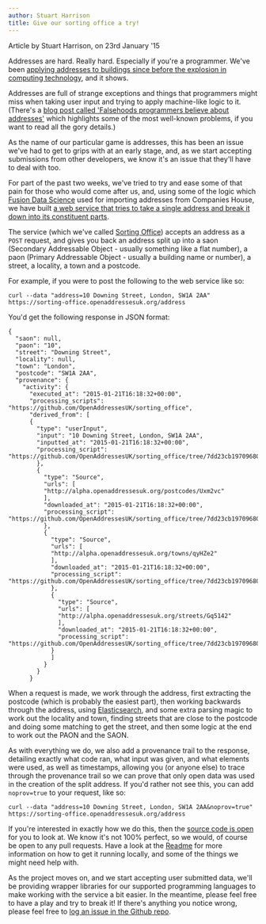 ```yaml
---
author: Stuart Harrison
title: Give our sorting office a try!
---
```


<div class="content-meta">Article by Stuart Harrison, on 23rd January '15</div>

Addresses are hard. Really hard. Especially if you're a programmer. We've been [applying addresses to buildings since before the explosion in computing technology](http://www.huffingtonpost.co.uk/jeni-tennison/a-brief-history-of-open-a_b_6485628.html), and it shows.

Addresses are full of strange exceptions and things that programmers might miss when taking user input and trying to apply machine-like logic to it. (There's a [blog post called 'Falsehoods programmers believe about addresses'](https://www.mjt.me.uk/posts/falsehoods-programmers-believe-about-addresses/) which highlights some of the most well-known problems, if you want to read all the gory details.)

As the name of our particular game is addresses, this has been an issue we've had to get to grips with at an early stage, and, as we start accepting submissions from other developers, we know it's an issue that they'll have to deal with too.

For part of the past two weeks, we've tried to try and ease some of that pain for those who would come after us, and, using some of the logic which [Fusion Data Science](http://www.fusiondatascience.com/) used for importing addresses from Companies House, we have built [a web service that tries to take a single address and break it down into its constituent parts](https://github.com/OpenAddressesUK/sorting_office).

The service (which we've called [Sorting Office](https://sorting-office.openaddressesuk.org)) accepts an address as a `POST` request, and gives you back an address split up into a saon (Secondary Addressable Object - usually something like a flat number), a paon (Primary Addressable Object - usually a building name or number), a street, a locality, a town and a postcode.

For example, if you were to post the following to the web service like so:

    curl --data "address=10 Downing Street, London, SW1A 2AA" https://sorting-office.openaddressesuk.org/address

You'd get the following response in JSON format:

    {
      "saon": null,
      "paon": "10",
      "street": "Downing Street",
      "locality": null,
      "town": "London",
      "postcode": "SW1A 2AA",
      "provenance": {
        "activity": {
          "executed_at": "2015-01-21T16:18:32+00:00",
          "processing_scripts": "https://github.com/OpenAddressesUK/sorting_office",
          "derived_from": [
          {
            "type": "userInput",
            "input": "10 Downing Street, London, SW1A 2AA",
            "inputted_at": "2015-01-21T16:18:32+00:00",
            "processing_script": "https://github.com/OpenAddressesUK/sorting_office/tree/7dd23cb19709680646a20dddfeb18b53ea4346e2/lib/sorting_office/address.rb"
            },
            {
              "type": "Source",
              "urls": [
              "http://alpha.openaddressesuk.org/postcodes/Uxm2vc"
              ],
              "downloaded_at": "2015-01-21T16:18:32+00:00",
              "processing_script": "https://github.com/OpenAddressesUK/sorting_office/tree/7dd23cb19709680646a20dddfeb18b53ea4346e2/lib/models/postcode.rb"
              },
              {
                "type": "Source",
                "urls": [
                "http://alpha.openaddressesuk.org/towns/qyHZe2"
                ],
                "downloaded_at": "2015-01-21T16:18:32+00:00",
                "processing_script": "https://github.com/OpenAddressesUK/sorting_office/tree/7dd23cb19709680646a20dddfeb18b53ea4346e2/lib/models/town.rb"
                },
                {
                  "type": "Source",
                  "urls": [
                  "http://alpha.openaddressesuk.org/streets/Gq5142"
                  ],
                  "downloaded_at": "2015-01-21T16:18:32+00:00",
                  "processing_script": "https://github.com/OpenAddressesUK/sorting_office/tree/7dd23cb19709680646a20dddfeb18b53ea4346e2/lib/models/street.rb"
                }
                ]
              }
            }
          }


When a request is made, we work through the address, first extracting the postcode (which is probably the easiest part), then working backwards through the address, using [Elasticsearch](http://elasticsearch.org), and some extra parsing magic to work out the locality and town, finding streets that are close to the postcode and doing some matching to get the street, and then some logic at the end to work out the PAON and the SAON.

As with everything we do, we also add a provenance trail to the response, detailing exactly what code ran, what input was given, and what elements were used, as well as timestamps, allowing you (or anyone else) to trace through the provenance trail so we can prove that only open data was used in the creation of the split address. If you'd rather not see this, you can add `noprov=true` to your request, like so:

    curl --data "address=10 Downing Street, London, SW1A 2AA&noprov=true" https://sorting-office.openaddressesuk.org/address

If you're interested in exactly how we do this, then the [source code is open](https://github.com/OpenAddressesUK/sorting_office) for you to look at. We know it's not 100% perfect, so we would, of course be open to any pull requests. Have a look at the [Readme](https://github.com/OpenAddressesUK/sorting_office/blob/master/README.md) for more information on how to get it running locally, and some of the things we might need help with.

As the project moves on, and we start accepting user submitted data, we'll be providing wrapper libraries for our supported programming languages to make working with the service a bit easier. In the meantime, please feel free to have a play and try to break it! If there's anything you notice wrong, please feel free to [log an issue in the Github repo](https://github.com/OpenAddressesUK/sorting_office/issues).
